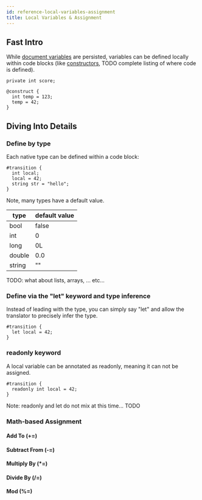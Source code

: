 ```yaml
---
id: reference-local-variables-assignment
title: Local Variables & Assignment
---
```


## Fast Intro
While [document variables](/docs/reference-document-variables) are persisted, variables can be defined locally within code blocks (like [constructors](/docs/reference-constructor), TODO complete listing of where code is defined).

```adama
private int score;

@construct {  
  int temp = 123;
  temp = 42;
}
```

## Diving Into Details

### Define by type

Each native type can be defined within a code block:
```adama
#transition {
  int local;
  local = 42;
  string str = "hello";
}
```

Note, many types have a default value.

| type | default value |
| --- | --- |
| bool | false |
| int | 0 |
| long | 0L |
| double | 0.0 |
| string | "" |

TODO: what about lists, arrays, ... etc...

### Define via the "let" keyword and type inference

Instead of leading with the type, you can simply say "let" and allow the translator to precisely infer the type.

```adama
#transition {
  let local = 42;
}
```

### readonly keyword

A local variable can be annotated as readonly, meaning it can not be assigned.

```adama
#transition {
  readonly int local = 42;
}
```

Note: readonly and let do not mix at this time... TODO

### Math-based Assignment

#### Add To (+=)

#### Subtract From (-=)

#### Multiply By (\*=)

#### Divide By (/=)

#### Mod (%=)

